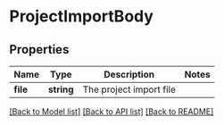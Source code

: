 # ProjectImportBody

## Properties
Name | Type | Description | Notes
------------ | ------------- | ------------- | -------------
**file** | **string** | The project import file | 

[[Back to Model list]](../../README.md#documentation-for-models) [[Back to API list]](../../README.md#documentation-for-api-endpoints) [[Back to README]](../../README.md)

